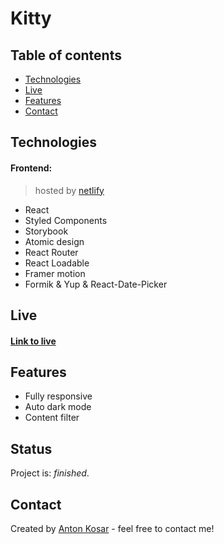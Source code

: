 # Kitty

## Table of contents
* [Technologies](#technologies)
* [Live](#Live)
* [Features](#features)
* [Contact](#contact)

## Technologies
#### Frontend: 
>hosted by [netlify](https://www.netlify.com/)
* React
* Styled Components
* Storybook
* Atomic design
* React Router
* React Loadable
* Framer motion
* Formik & Yup & React-Date-Picker

## Live
#### [Link to live](https://kitten-hotel4cats.netlify.app/) <br/>

## Features
* Fully responsive
* Auto dark mode
* Content filter

## Status
Project is: _finished_.

## Contact
Created by [Anton Kosar](https://www.linkedin.com/in/anton-kosar-51a33617a/) - feel free to contact me!